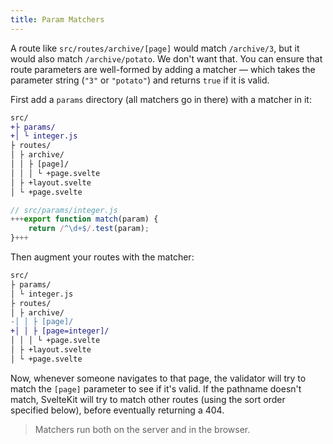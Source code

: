 ```yaml
---
title: Param Matchers
---
```


A route like `src/routes/archive/[page]` would match `/archive/3`, but it would also match `/archive/potato`. We don't want that. You can ensure that route parameters are well-formed by adding a matcher — which takes the parameter string (`"3"` or `"potato"`) and returns `true` if it is valid.

First add a `params` directory (all matchers go in there) with a matcher in it:

```diff
src/
+├ params/
+│ └ integer.js
├ routes/
│ ├ archive/
│ │ ├ [page]/
│ │ │ └ +page.svelte
│ ├ +layout.svelte
│ └ +page.svelte
```

```js
// src/params/integer.js
+++export function match(param) {
	return /^\d+$/.test(param);
}+++
```

Then augment your routes with the matcher:

```diff
src/
├ params/
│ └ integer.js
├ routes/
│ ├ archive/
-│ │ ├ [page]/
+│ │ ├ [page=integer]/
│ │ │ └ +page.svelte
│ ├ +layout.svelte
│ └ +page.svelte
```

Now, whenever someone navigates to that page, the validator will try to match the `[page]` parameter to see if it's valid. If the pathname doesn't match, SvelteKit will try to match other routes (using the sort order specified below), before eventually returning a 404.

> Matchers run both on the server and in the browser.
